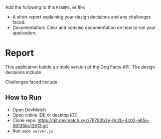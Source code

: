 Add the following to this `README.md` file:  
  * A short report explaining your design decisions and any challenges faced.
  * Documentation: Clear and concise documentation on how to run your application.

# Report

This application builds a simple version of the Dog Facts API. The design decisions include

Challenges faced include

## How to Run
- Open DevMatch
- Open online IDE or desktop IDE
- Clone repo: https://git.devmatch.xyz/76792b2e-0c2b-4c03-a65a-59135bc12613.git
- Run `node server.js`